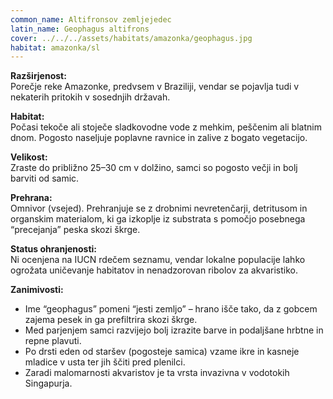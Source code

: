 ```yaml
---
common_name: Altifronsov zemljejedec
latin_name: Geophagus altifrons
cover: ../../../assets/habitats/amazonka/geophagus.jpg
habitat: amazonka/sl
---
```

**Razširjenost:**  
Porečje reke Amazonke, predvsem v Braziliji, vendar se pojavlja tudi v nekaterih pritokih v sosednjih državah.

**Habitat:**  
Počasi tekoče ali stoječe sladkovodne vode z mehkim, peščenim ali blatnim dnom. Pogosto naseljuje poplavne ravnice in zalive z bogato vegetacijo.

**Velikost:**  
Zraste do približno 25–30 cm v dolžino, samci so pogosto večji in bolj barviti od samic.

**Prehrana:**  
Omnivor (vsejed). Prehranjuje se z drobnimi nevretenčarji, detritusom in organskim materialom, ki ga izkoplje iz substrata s pomočjo posebnega “precejanja” peska skozi škrge.

**Status ohranjenosti:**  
Ni ocenjena na IUCN rdečem seznamu, vendar lokalne populacije lahko ogrožata uničevanje habitatov in nenadzorovan ribolov za akvaristiko.

**Zanimivosti:**  
- Ime “geophagus” pomeni “jesti zemljo” – hrano išče tako, da z gobcem zajema pesek in ga prefiltrira skozi škrge.  
- Med parjenjem samci razvijejo bolj izrazite barve in podaljšane hrbtne in repne plavuti.  
- Po drsti eden od staršev (pogosteje samica) vzame ikre in kasneje mladice v usta ter jih ščiti pred plenilci.  
- Zaradi malomarnosti akvaristov je ta vrsta invazivna v vodotokih Singapurja.
